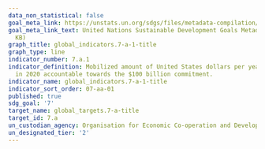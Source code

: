 ```yaml
---
data_non_statistical: false
goal_meta_link: https://unstats.un.org/sdgs/files/metadata-compilation/Metadata-Goal-7.pdf
goal_meta_link_text: United Nations Sustainable Development Goals Metadata (PDF 111
  KB)
graph_title: global_indicators.7-a-1-title
graph_type: line
indicator_number: 7.a.1
indicator_definition: Mobilized amount of United States dollars per year starting
  in 2020 accountable towards the $100 billion commitment.
indicator_name: global_indicators.7-a-1-title
indicator_sort_order: 07-aa-01
published: true
sdg_goal: '7'
target_name: global_targets.7-a-title
target_id: 7.a
un_custodian_agency: Organisation for Economic Co-operation and Development (OECD)
un_designated_tier: '2'
---
```

